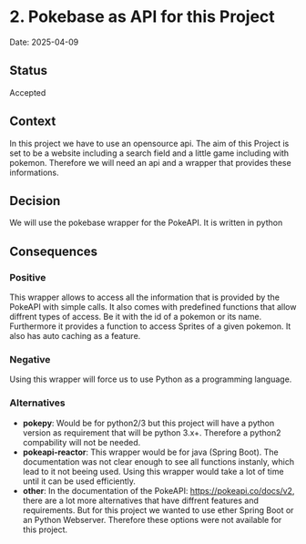 # 2. Pokebase as API for this Project

Date: 2025-04-09

## Status

Accepted

## Context

In this project we have to use an opensource api. The aim of this Project is set to be a website including a search field and a little game including with pokemon. Therefore we will need an api and a wrapper that provides these informations. 

## Decision

We will use the pokebase wrapper for the PokeAPI. It is written in python

## Consequences

### Positive
This wrapper allows to access all the information that is provided by the PokeAPI with simple calls. It also comes with predefined functions that allow diffrent types of access. Be it with the id of a pokemon or its name. Furthermore it provides a function to access Sprites of a given pokemon. It also has auto caching as a feature.

### Negative
Using this wrapper will force us to use Python as a programming language.

### Alternatives
- **pokepy**: Would be for python2/3 but this project will have a python version as requirement that will be python 3.x+. Therefore a python2 compability will not be needed.
- **pokeapi-reactor**: This wrapper would be for java (Spring Boot). The documentation was not clear enough to see all functions instanly, which lead to it not beeing used. Using this wrapper would take a lot of time until it can be used efficiently.
- **other**: In the documentation of the PokeAPI: https://pokeapi.co/docs/v2, there are a lot more alternatives that have diffrent features and requirements. But for this project we wanted to use ether Spring Boot or an Python Webserver. Therefore these options were not available for this project.
